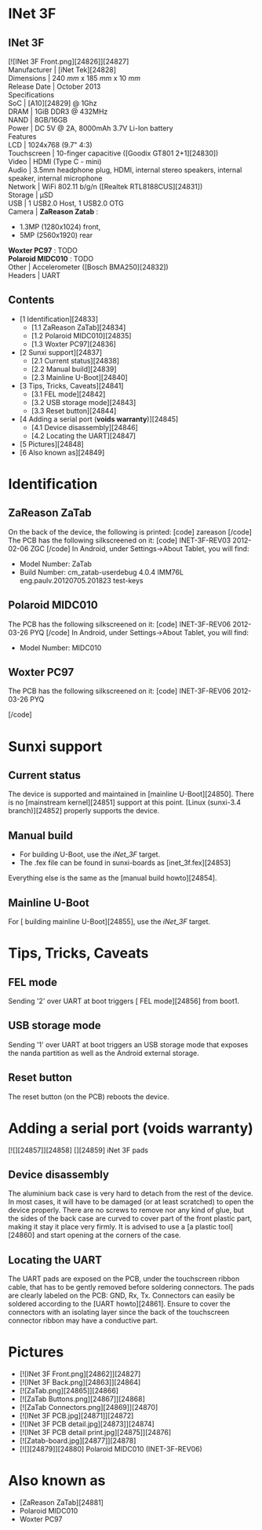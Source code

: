 # INet 3F
INet 3F  
---  
[![INet 3F Front.png][24826]][24827]  
Manufacturer |  [iNet Tek][24828]  
Dimensions |  240 _mm_ x 185 _mm_ x 10 _mm_  
Release Date |  October 2013   
Specifications   
SoC |  [A10][24829] @ 1Ghz   
DRAM |  1GiB DDR3 @ 432MHz   
NAND |  8GB/16GB   
Power |  DC 5V @ 2A, 8000mAh 3.7V Li-Ion battery   
Features   
LCD |  1024x768 (9.7" 4:3)   
Touchscreen |  10-finger capacitive ([Goodix GT801 2+1][24830])   
Video |  HDMI (Type C - mini)   
Audio |  3.5mm headphone plug, HDMI, internal stereo speakers, internal speaker, internal microphone   
Network |  WiFi 802.11 b/g/n ([Realtek RTL8188CUS][24831])   
Storage |  µSD   
USB |  1 USB2.0 Host, 1 USB2.0 OTG   
Camera |  **ZaReason Zatab** :
  * 1.3MP (1280x1024) front,
  * 5MP (2560x1920) rear

**Woxter PC97** : TODO  
**Polaroid MIDC010** : TODO   
Other |  Accelerometer ([Bosch BMA250][24832])   
Headers |  UART   
## Contents
  * [1 Identification][24833]
    * [1.1 ZaReason ZaTab][24834]
    * [1.2 Polaroid MIDC010][24835]
    * [1.3 Woxter PC97][24836]
  * [2 Sunxi support][24837]
    * [2.1 Current status][24838]
    * [2.2 Manual build][24839]
    * [2.3 Mainline U-Boot][24840]
  * [3 Tips, Tricks, Caveats][24841]
    * [3.1 FEL mode][24842]
    * [3.2 USB storage mode][24843]
    * [3.3 Reset button][24844]
  * [4 Adding a serial port (**voids warranty**)][24845]
    * [4.1 Device disassembly][24846]
    * [4.2 Locating the UART][24847]
  * [5 Pictures][24848]
  * [6 Also known as][24849]

# Identification
## ZaReason ZaTab
On the back of the device, the following is printed: 
[code] 
    zareason
[/code]
The PCB has the following silkscreened on it: 
[code] 
    INET-3F-REV03
    2012-02-06 ZGC
[/code]
In Android, under Settings->About Tablet, you will find: 
  * Model Number: ZaTab
  * Build Number: cm_zatab-userdebug 4.0.4 IMM76L eng.paulv.20120705.201823 test-keys

## Polaroid MIDC010
The PCB has the following silkscreened on it: 
[code] 
    INET-3F-REV06
    2012-03-26 PYQ
[/code]
In Android, under Settings->About Tablet, you will find: 
  * Model Number: MIDC010

## Woxter PC97
The PCB has the following silkscreened on it: 
[code] 
    INET-3F-REV06
    2012-03-26 PYQ
    
[/code]
# Sunxi support
## Current status
The device is supported and maintained in [mainline U-Boot][24850]. There is no [mainstream kernel][24851] support at this point. [Linux (sunxi-3.4 branch)][24852] properly supports the device. 
## Manual build
  * For building U-Boot, use the _iNet_3F_ target.
  * The .fex file can be found in sunxi-boards as [inet_3f.fex][24853]

Everything else is the same as the [manual build howto][24854]. 
## Mainline U-Boot
For [ building mainline U-Boot][24855], use the _iNet_3F_ target. 
# Tips, Tricks, Caveats
## FEL mode
Sending '2' over UART at boot triggers [ FEL mode][24856] from boot1. 
## USB storage mode
Sending '1' over UART at boot triggers an USB storage mode that exposes the nanda partition as well as the Android external storage. 
## Reset button
The reset button (on the PCB) reboots the device. 
# Adding a serial port (**voids warranty**)
[![][24857]][24858]
[][24859]
iNet 3F pads
## Device disassembly
The aluminium back case is very hard to detach from the rest of the device. In most cases, it will have to be damaged (or at least scratched) to open the device properly. There are no screws to remove nor any kind of glue, but the sides of the back case are curved to cover part of the front plastic part, making it stay it place very firmly. It is advised to use a [a plastic tool][24860] and start opening at the corners of the case. 
## Locating the UART
The UART pads are exposed on the PCB, under the touchscreen ribbon cable, that has to be gently removed before soldering connectors. The pads are clearly labeled on the PCB: GND, Rx, Tx. Connectors can easily be soldered according to the [UART howto][24861]. Ensure to cover the connectors with an isolating layer since the back of the touchscreen connector ribbon may have a conductive part. 
# Pictures
  * [![INet 3F Front.png][24862]][24827]
  * [![INet 3F Back.png][24863]][24864]
  * [![ZaTab.png][24865]][24866]
  * [![ZaTab Buttons.png][24867]][24868]
  * [![ZaTab Connectors.png][24869]][24870]
  * [![INet 3F PCB.jpg][24871]][24872]
  * [![INet 3F PCB detail.jpg][24873]][24874]
  * [![INet 3F PCB detail print.jpg][24875]][24876]
  * [![Zatab-board.jpg][24877]][24878]
  * [![][24879]][24880]
Polaroid MIDC010 (INET-3F-REV06) 

# Also known as
  * [ZaReason ZaTab][24881]
  * Polaroid MIDC010
  * Woxter PC97
